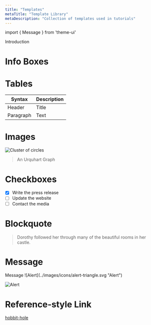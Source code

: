 ```yaml
---
title: "Templates"
metaTitle: "Template Library"
metaDescription: "Collection of templates used in tutorials"
---
```

import { Message } from 'theme-ui'

Introduction

# Info Boxes
# Tables
| Syntax | Description |
| - | - |
| Header | Title |
| Paragraph | Text |

# Images

![Cluster of circles](../images/01/10_4.jpg "An Urquhart Graph")
> An Urquhart Graph

# Checkboxes
- [x] Write the press release
- [ ] Update the website
- [ ] Contact the media

# Blockquote

> Dorothy followed her through many of the beautiful rooms in her castle.

# Message
<Message>
  Message
</Message>

<Message color='yellow'>
    ![Alert](../images/icons/alert-triangle.svg "Alert")
</Message>

![Alert](../images/icons/alert-triangle.svg "Alert")



# Reference-style Link
[hobbit-hole][1]













[1]: https://en.wikipedia.org/wiki/Hobbit#Lifestyle
